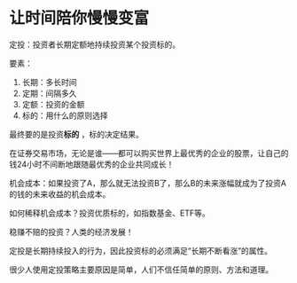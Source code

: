 # 让时间陪你慢慢变富
定投：投资者长期定额地持续投资某个投资标的。

要素：
1. 长期：多长时间
2. 定期：间隔多久
3. 定额：投资的金额
4. 标的：用什么的原则选择

最终要的是投资**标的** ，标的决定结果。

在证券交易市场，无论是谁——都可以购买世界上最优秀的企业的股票，让自己的钱24小时不间断地跟随最优秀的企业共同成长！

机会成本：如果投资了A，那么就无法投资B了，那么B的未来涨幅就成为了投资A的钱的未来收益的机会成本。

如何稀释机会成本？投资优质标的，如指数基金、ETF等。

稳赚不赔的投资？人类的经济发展！

定投是长期持续投入的行为，因此投资标的必须满足“长期不断看涨”的属性。

很少人使用定投策略主要原因是简单，人们不信任简单的原则、方法和道理。

